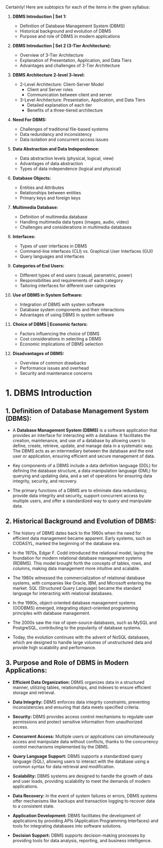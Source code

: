 Certainly! Here are subtopics for each of the items in the given syllabus:

1. **DBMS Introduction | Set 1:**
   - Definition of Database Management System (DBMS)
   - Historical background and evolution of DBMS
   - Purpose and role of DBMS in modern applications

2. **DBMS Introduction | Set 2 (3-Tier Architecture):**
   - Overview of 3-Tier Architecture
   - Explanation of Presentation, Application, and Data Tiers
   - Advantages and challenges of 3-Tier Architecture

3. **DBMS Architecture 2-level 3-level:**
   - 2-Level Architecture: Client-Server Model
     - Client and Server roles
     - Communication between client and server
   - 3-Level Architecture: Presentation, Application, and Data Tiers
     - Detailed explanation of each tier
     - Benefits of a three-tiered architecture

4. **Need For DBMS:**
   - Challenges of traditional file-based systems
   - Data redundancy and inconsistency
   - Data isolation and concurrent access issues

5. **Data Abstraction and Data Independence:**
   - Data abstraction levels (physical, logical, view)
   - Advantages of data abstraction
   - Types of data independence (logical and physical)

6. **Database Objects:**
   - Entities and Attributes
   - Relationships between entities
   - Primary keys and foreign keys

7. **Multimedia Database:**
   - Definition of multimedia database
   - Handling multimedia data types (images, audio, video)
   - Challenges and considerations in multimedia databases

8. **Interfaces:**
   - Types of user interfaces in DBMS
   - Command-line interfaces (CLI) vs. Graphical User Interfaces (GUI)
   - Query languages and interfaces

9. **Categories of End Users:**
   - Different types of end users (casual, parametric, power)
   - Responsibilities and requirements of each category
   - Tailoring interfaces for different user categories

10. **Use of DBMS in System Software:**
    - Integration of DBMS with system software
    - Database system components and their interactions
    - Advantages of using DBMS in system software

11. **Choice of DBMS | Economic factors:**
    - Factors influencing the choice of DBMS
    - Cost considerations in selecting a DBMS
    - Economic implications of DBMS selection

12. **Disadvantages of DBMS:**
    - Overview of common drawbacks
    - Performance issues and overhead
    - Security and maintenance concerns

# 1. DBMS Introduction


## 1. **Definition of Database Management System (DBMS):**
   - A **Database Management System (DBMS)** is a software application that provides an interface for interacting with a database. It facilitates the creation, maintenance, and use of a database by allowing users to define, create, retrieve, update, and manage data in a systematic way. The DBMS acts as an intermediary between the database and the end user or application, ensuring efficient and secure management of data.

   - Key components of a DBMS include a data definition language (DDL) for defining the database structure, a data manipulation language (DML) for querying and updating data, and a set of operations for ensuring data integrity, security, and recovery.

   - The primary functions of a DBMS are to eliminate data redundancy, provide data integrity and security, support concurrent access by multiple users, and offer a standardized way to query and manipulate data.

## 2. **Historical Background and Evolution of DBMS:**
   - The history of DBMS dates back to the 1960s when the need for efficient data management became apparent. Early systems, such as CODASYL, marked the beginning of the database era.

   - In the 1970s, Edgar F. Codd introduced the relational model, laying the foundation for modern relational database management systems (RDBMS). This model brought forth the concepts of tables, rows, and columns, making data management more intuitive and scalable.

   - The 1980s witnessed the commercialization of relational database systems, with companies like Oracle, IBM, and Microsoft entering the market. SQL (Structured Query Language) became the standard language for interacting with relational databases.

   - In the 1990s, object-oriented database management systems (OODBMS) emerged, integrating object-oriented programming principles with database management.

   - The 2000s saw the rise of open-source databases, such as MySQL and PostgreSQL, contributing to the popularity of database systems.

   - Today, the evolution continues with the advent of NoSQL databases, which are designed to handle large volumes of unstructured data and provide high scalability and performance.

## 3. **Purpose and Role of DBMS in Modern Applications:**
   - **Efficient Data Organization:** DBMS organizes data in a structured manner, utilizing tables, relationships, and indexes to ensure efficient storage and retrieval.

   - **Data Integrity:** DBMS enforces data integrity constraints, preventing inconsistencies and ensuring that data meets specified criteria.

   - **Security:** DBMS provides access control mechanisms to regulate user permissions and protect sensitive information from unauthorized access.

   - **Concurrent Access:** Multiple users or applications can simultaneously access and manipulate data without conflicts, thanks to the concurrency control mechanisms implemented by the DBMS.

   - **Query Language Support:** DBMS supports a standardized query language (SQL), allowing users to interact with the database using a common syntax for data retrieval and modification.

   - **Scalability:** DBMS systems are designed to handle the growth of data and user loads, providing scalability to meet the demands of modern applications.

   - **Data Recovery:** In the event of system failures or errors, DBMS systems offer mechanisms like backups and transaction logging to recover data to a consistent state.

   - **Application Development:** DBMS facilitates the development of applications by providing APIs (Application Programming Interfaces) and tools for integrating databases into software solutions.

   - **Decision Support:** DBMS supports decision-making processes by providing tools for data analysis, reporting, and business intelligence.
